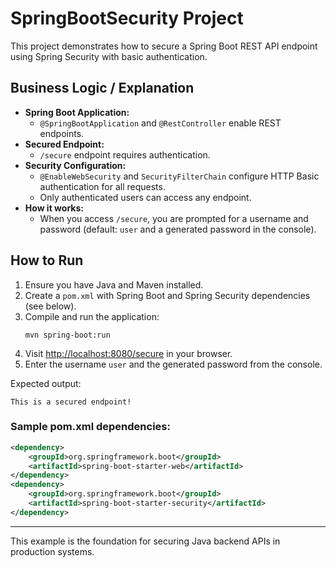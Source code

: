 # SpringBootSecurity Project

This project demonstrates how to secure a Spring Boot REST API endpoint using Spring Security with basic authentication.

## Business Logic / Explanation

- **Spring Boot Application:**
  - `@SpringBootApplication` and `@RestController` enable REST endpoints.
- **Secured Endpoint:**
  - `/secure` endpoint requires authentication.
- **Security Configuration:**
  - `@EnableWebSecurity` and `SecurityFilterChain` configure HTTP Basic authentication for all requests.
  - Only authenticated users can access any endpoint.
- **How it works:**
  - When you access `/secure`, you are prompted for a username and password (default: `user` and a generated password in the console).

## How to Run
1. Ensure you have Java and Maven installed.
2. Create a `pom.xml` with Spring Boot and Spring Security dependencies (see below).
3. Compile and run the application:
   ```
   mvn spring-boot:run
   ```
4. Visit [http://localhost:8080/secure](http://localhost:8080/secure) in your browser.
5. Enter the username `user` and the generated password from the console.

Expected output:
```
This is a secured endpoint!
```

### Sample pom.xml dependencies:
```xml
<dependency>
    <groupId>org.springframework.boot</groupId>
    <artifactId>spring-boot-starter-web</artifactId>
</dependency>
<dependency>
    <groupId>org.springframework.boot</groupId>
    <artifactId>spring-boot-starter-security</artifactId>
</dependency>
```

---

This example is the foundation for securing Java backend APIs in production systems.
